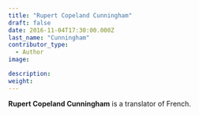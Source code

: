 ```yaml
---
title: "Rupert Copeland Cunningham"
draft: false
date: 2016-11-04T17:30:00.000Z
last_name: "Cunningham"
contributor_type:
  - Author
image:

description:
weight:
---
```


**Rupert Copeland Cunningham** is a translator of French.

